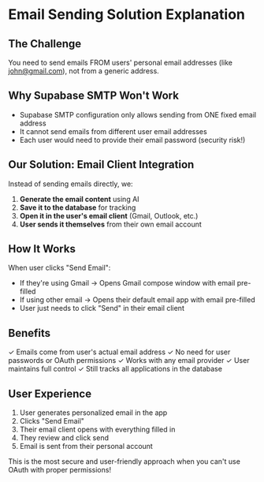 # Email Sending Solution Explanation

## The Challenge
You need to send emails FROM users' personal email addresses (like john@gmail.com), not from a generic address.

## Why Supabase SMTP Won't Work
- Supabase SMTP configuration only allows sending from ONE fixed email address
- It cannot send emails from different user email addresses
- Each user would need to provide their email password (security risk!)

## Our Solution: Email Client Integration
Instead of sending emails directly, we:

1. **Generate the email content** using AI
2. **Save it to the database** for tracking
3. **Open it in the user's email client** (Gmail, Outlook, etc.)
4. **User sends it themselves** from their own email account

## How It Works
When user clicks "Send Email":
- If they're using Gmail → Opens Gmail compose window with email pre-filled
- If using other email → Opens their default email app with email pre-filled
- User just needs to click "Send" in their email client

## Benefits
✓ Emails come from user's actual email address
✓ No need for user passwords or OAuth permissions
✓ Works with any email provider
✓ User maintains full control
✓ Still tracks all applications in the database

## User Experience
1. User generates personalized email in the app
2. Clicks "Send Email" 
3. Their email client opens with everything filled in
4. They review and click send
5. Email is sent from their personal account

This is the most secure and user-friendly approach when you can't use OAuth with proper permissions!